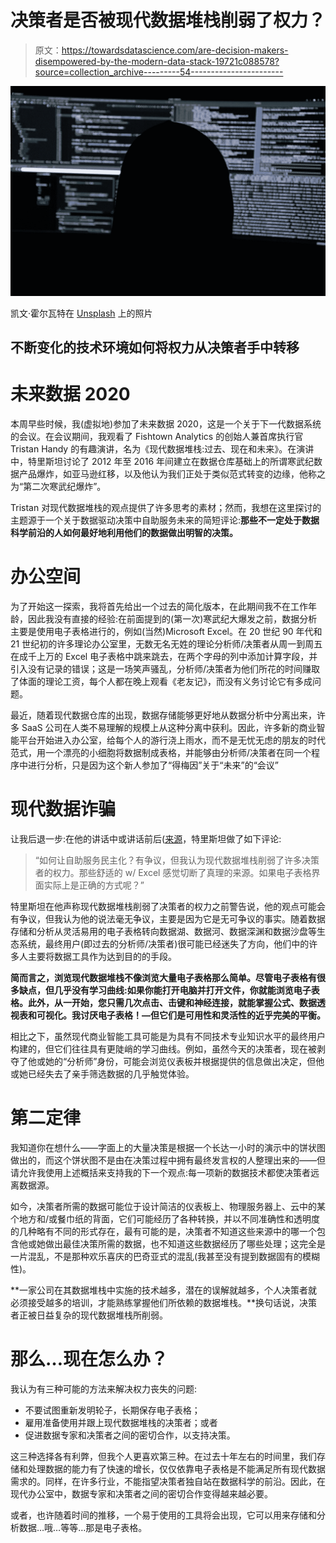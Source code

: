 # 决策者是否被现代数据堆栈削弱了权力？

> 原文：<https://towardsdatascience.com/are-decision-makers-disempowered-by-the-modern-data-stack-19721c088578?source=collection_archive---------54----------------------->

![](img/70e783164effc388acd9df355691e7b2.png)

凯文·霍尔瓦特在 [Unsplash](https://unsplash.com/s/photos/server?utm_source=unsplash&utm_medium=referral&utm_content=creditCopyText) 上的照片

## 不断变化的技术环境如何将权力从决策者手中转移

# 未来数据 2020

本周早些时候，我(虚拟地)参加了未来数据 2020，这是一个关于下一代数据系统的会议。在会议期间，我观看了 Fishtown Analytics 的创始人兼首席执行官 Tristan Handy 的有趣演讲，名为《现代数据堆栈:过去、现在和未来》。在演讲中，特里斯坦讨论了 2012 年至 2016 年间建立在数据仓库基础上的所谓寒武纪数据产品爆炸，如亚马逊红移，以及他认为我们正处于类似范式转变的边缘，他称之为“第二次寒武纪爆炸”。

Tristan 对现代数据堆栈的观点提供了许多思考的素材；然而，我想在这里探讨的主题源于一个关于数据驱动决策中自助服务未来的简短评论:**那些不一定处于数据科学前沿的人如何最好地利用他们的数据做出明智的决策。**

# 办公空间

为了开始这一探索，我将首先给出一个过去的简化版本，在此期间我不在工作年龄，因此我没有直接的经验:在前面提到的(第一次)寒武纪大爆发之前，数据分析主要是使用电子表格进行的，例如(当然)Microsoft Excel。在 20 世纪 90 年代和 21 世纪初的许多理论办公室里，无数无名无姓的理论分析师/决策者从周一到周五在成千上万的 Excel 电子表格中跳来跳去，在两个字母的列中添加计算字段，并引入没有记录的错误；这是一场笑声骚乱，分析师/决策者为他们所花的时间赚取了体面的理论工资，每个人都在晚上观看《老友记》，而没有义务讨论它有多成问题。

最近，随着现代数据仓库的出现，数据存储能够更好地从数据分析中分离出来，许多 SaaS 公司在人类不易理解的规模上从这种分离中获利。因此，许多新的商业智能平台开始进入办公室，给每个人的游行浇上雨水，而不是无忧无虑的朋友的时代范式，用一个漂亮的小细胞将数据制成表格，并能够由分析师/决策者在同一个程序中进行分析，只是因为这个新人参加了“得梅因”关于“未来”的“会议”

# 现代数据诈骗

让我后退一步:在他的讲话中或讲话前后([来源](https://twitter.com/futuredataconf/status/1303411136776216577)，特里斯坦做了如下评论:

> “如何让自助服务民主化？有争议，但我认为现代数据堆栈削弱了许多决策者的权力。那些舒适的 w/ Excel 感觉切断了真理的来源。如果电子表格界面实际上是正确的方式呢？”

特里斯坦在他声称现代数据堆栈削弱了决策者的权力之前警告说，他的观点可能会有争议，但我认为他的说法毫无争议，主要是因为它是无可争议的事实。随着数据存储和分析从灵活易用的电子表格转向数据湖、数据河、数据深渊和数据沙盘等生态系统，最终用户(即过去的分析师/决策者)很可能已经迷失了方向，他们中的许多人主要将数据工具作为达到目的的手段。

**简而言之，浏览现代数据堆栈不像浏览大量电子表格那么简单。尽管电子表格有很多缺点，但几乎没有学习曲线:如果你能打开电脑并打开文件，你就能浏览电子表格。此外，从一开始，您只需几次点击、击键和神经连接，就能掌握公式、数据透视表和可视化。我讨厌电子表格！—但它们是可用性和灵活性的近乎完美的平衡。**

相比之下，虽然现代商业智能工具可能是为具有不同技术专业知识水平的最终用户构建的，但它们往往具有更陡峭的学习曲线。例如，虽然今天的决策者，现在被剥夺了他或她的“分析师”身份，可能会浏览仪表板并根据提供的信息做出决定，但他或她已经失去了亲手筛选数据的几乎触觉体验。

# 第二定律

我知道你在想什么——字面上的大量决策是根据一个长达一小时的演示中的饼状图做出的，而这个饼状图不是由在决策过程中拥有最终发言权的人整理出来的——但请允许我使用上述概括来支持我的下一个观点:每一项新的数据技术都使决策者远离数据源。

如今，决策者所需的数据可能位于设计简洁的仪表板上、物理服务器上、云中的某个地方和/或餐巾纸的背面，它们可能经历了各种转换，并以不同准确性和透明度的几种略有不同的形式存在，最有可能的是，决策者不知道这些来源中的哪一个包含他或她做出最佳决策所需的数据，也不知道这些数据经历了哪些处理；这完全是一片混乱，不是那种欢乐喜庆的巴奇亚式的混乱(我甚至没有提到数据固有的模糊性)。

**一家公司在其数据堆栈中实施的技术越多，潜在的误解就越多，个人决策者就必须接受越多的培训，才能熟练掌握他们所依赖的数据堆栈。**换句话说，决策者正被日益复杂的现代数据堆栈所削弱。

# 那么…现在怎么办？

我认为有三种可能的方法来解决权力丧失的问题:

*   不要试图重新发明轮子，长期保存电子表格；
*   雇用准备使用并跟上现代数据堆栈的决策者；或者
*   促进数据专家和决策者之间的密切合作，以支持决策。

这三种选择各有利弊，但我个人更喜欢第三种。在过去十年左右的时间里，我们存储和处理数据的能力有了快速的增长，仅仅依靠电子表格是不能满足所有现代数据需求的。同样，在许多行业，不能指望决策者独自站在数据科学的前沿。因此，在现代办公室中，数据专家和决策者之间的密切合作变得越来越必要。

或者，也许随着时间的推移，一个易于使用的工具将会出现，它可以用来存储和分析数据…哦…等等…那是电子表格。